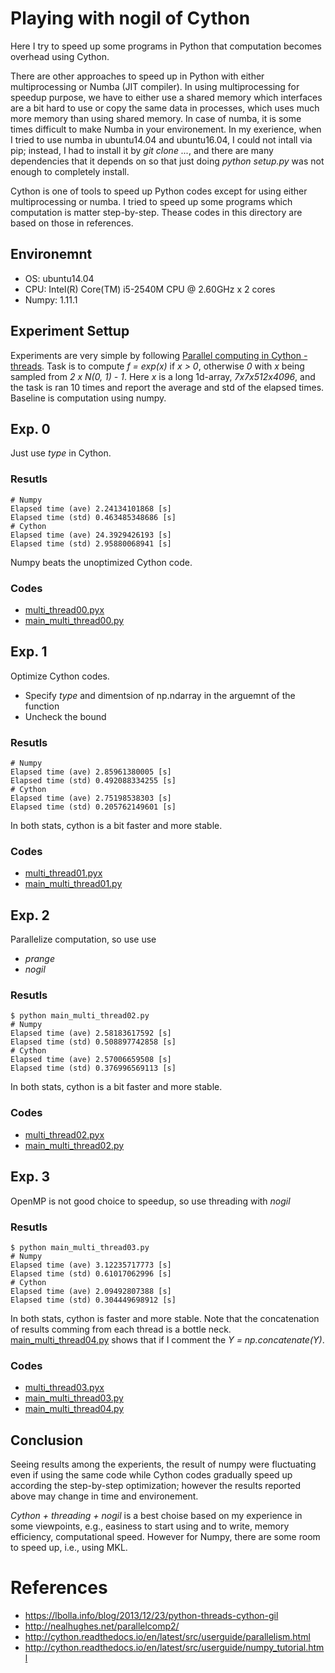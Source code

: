 # Playing with nogil of Cython 

Here I try to speed up some programs in Python that computation becomes overhead using Cython. 

There are other approaches to speed up in Python with either multiprocessing or Numba (JIT compiler). In using multiprocessing for speedup purpose, we have to either use a shared memory which interfaces are a bit hard to use or copy the same data in processes, which uses much more memory than using shared memory. In case of numba, it is some times difficult to make Numba in your environement. In my exerience, when I tried to use numba in ubuntu14.04 and ubuntu16.04, I could not intall via pip; instead, I had to install it by *git clone ...*, and there are many dependencies that it depends on so that just doing *python setup.py* was not enough to completely install.

Cython is one of tools to speed up Python codes except for using either multiprocessing or numba. I tried to speed up some programs which computation is matter step-by-step. Thease codes in this directory are based on those in references. 

## Environemnt

- OS: ubuntu14.04
- CPU: Intel(R) Core(TM) i5-2540M CPU @ 2.60GHz x 2 cores
- Numpy: 1.11.1

## Experiment Settup

Experiments are very simple by following [Parallel computing in Cython - threads](http://nealhughes.net/parallelcomp2/). Task is to compute *f = exp(x)* if *x > 0*, otherwise *0* with *x* being sampled from *2 x N(0, 1) - 1*. Here *x* is a long 1d-array, *7x7x512x4096*, and the task is ran 10 times and report the average and std of the elapsed times. Baseline is computation using numpy.

## Exp. 0

Just use *type* in Cython.

### Resutls

```
# Numpy
Elapsed time (ave) 2.24134101868 [s]
Elapsed time (std) 0.463485348686 [s]
# Cython
Elapsed time (ave) 24.3929426193 [s]
Elapsed time (std) 2.95880068941 [s]
```

Numpy beats the unoptimized Cython code.

### Codes
- [multi_thread00.pyx](./multi_thread00.pyx)
- [main_multi_thread00.py](./main_multi_thread00.py)

## Exp. 1

Optimize Cython codes. 
- Specify *type* and dimentsion of np.ndarray in the arguemnt of the function
- Uncheck the bound


### Resutls

```
# Numpy
Elapsed time (ave) 2.85961380005 [s]
Elapsed time (std) 0.492088334255 [s]
# Cython
Elapsed time (ave) 2.75198538303 [s]
Elapsed time (std) 0.205762149601 [s]
```

In both stats, cython is a bit faster and more stable.

### Codes
- [multi_thread01.pyx](./multi_thread01.pyx)
- [main_multi_thread01.py](./main_multi_thread01.py)

## Exp. 2

Parallelize computation, so use use
- *prange*
- *nogil*

### Resutls

```
$ python main_multi_thread02.py
# Numpy
Elapsed time (ave) 2.58183617592 [s]
Elapsed time (std) 0.508897742858 [s]
# Cython
Elapsed time (ave) 2.57006659508 [s]
Elapsed time (std) 0.376996569113 [s]
```

In both stats, cython is a bit faster and more stable.

### Codes
- [multi_thread02.pyx](./multi_thread02.pyx)
- [main_multi_thread02.py](./main_multi_thread02.py)

## Exp. 3

OpenMP is not good choice to speedup, so use threading with *nogil*

### Resutls

```
$ python main_multi_thread03.py
# Numpy
Elapsed time (ave) 3.12235717773 [s]
Elapsed time (std) 0.61017062996 [s]
# Cython
Elapsed time (ave) 2.09492807388 [s]
Elapsed time (std) 0.304449698912 [s]
```

In both stats, cython is faster and more stable. Note that the concatenation of results comming from each thread is a bottle neck. [main_multi_thread04.py](./main_multi_thread04.py) shows that if I comment the *Y = np.concatenate(Y)*.

### Codes
- [multi_thread03.pyx](./multi_thread03.pyx)
- [main_multi_thread03.py](./main_multi_thread03.py)
- [main_multi_thread04.py](./main_multi_thread04.py)

## Conclusion

Seeing results among the experients, the result of numpy were fluctuating even if using the same code while Cython codes gradually speed up according the step-by-step optimization; however the results reported above may change in time and environement.

*Cython + threading + nogil* is a best choise based on my experience in some viewpoints, e.g., easiness to start using and to write,  memory efficiency, computational speed. However for Numpy, there are some room to speed up, i.e., using MKL.


# References
- https://lbolla.info/blog/2013/12/23/python-threads-cython-gil
- http://nealhughes.net/parallelcomp2/
- http://cython.readthedocs.io/en/latest/src/userguide/parallelism.html
- http://cython.readthedocs.io/en/latest/src/userguide/numpy_tutorial.html





